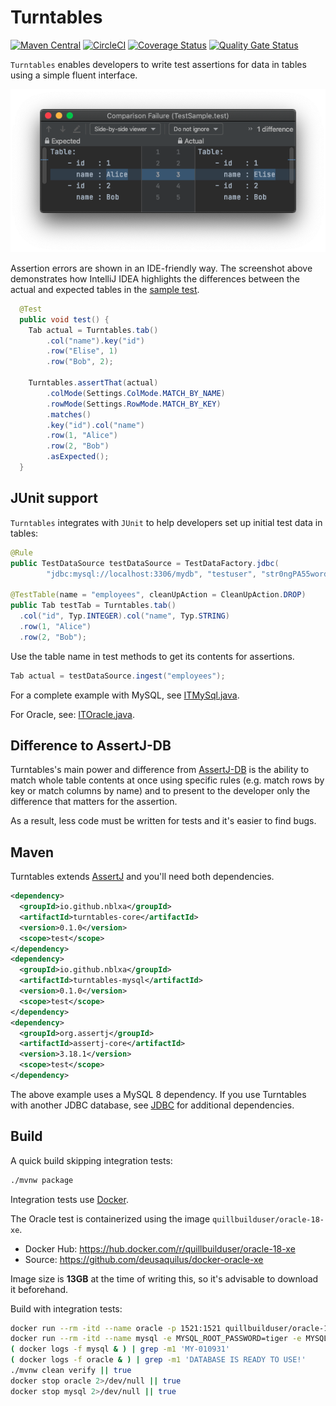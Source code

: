 # Turntables

[![Maven Central](https://maven-badges.herokuapp.com/maven-central/io.github.nblxa/turntables/badge.svg)](https://maven-badges.herokuapp.com/maven-central/io.github.nblxa/turntables)
[![CircleCI](https://circleci.com/gh/nblxa/turntables.svg?style=shield)](https://circleci.com/gh/nblxa/turntables)
[![Coverage Status](https://coveralls.io/repos/github/nblxa/turntables/badge.svg?branch=master)](https://coveralls.io/github/nblxa/turntables?branch=master)
[![Quality Gate Status](https://sonarcloud.io/api/project_badges/measure?project=io.github.nblxa:turntables&metric=alert_status)](https://sonarcloud.io/dashboard?id=io.github.nblxa:turntables)

`Turntables` enables developers to write test assertions for data in tables
using a simple fluent interface.

![IntelliJ diff in comparison mode](img/diff.png)

Assertion errors are shown in an IDE-friendly way. The screenshot above
demonstrates how IntelliJ IDEA highlights the differences between the actual and
expected tables in the
[sample test](turntables-core/src/test/java/io/github/nblxa/turntables/test/assertj/TestSample.java).

```java
  @Test
  public void test() {
    Tab actual = Turntables.tab()
        .col("name").key("id")
        .row("Elise", 1)
        .row("Bob", 2);

    Turntables.assertThat(actual)
        .colMode(Settings.ColMode.MATCH_BY_NAME)
        .rowMode(Settings.RowMode.MATCH_BY_KEY)
        .matches()
        .key("id").col("name")
        .row(1, "Alice")
        .row(2, "Bob")
        .asExpected();
  }
```

## JUnit support

`Turntables` integrates with `JUnit` to help developers set up initial test data
in tables:

```java
@Rule
public TestDataSource testDataSource = TestDataFactory.jdbc(
        "jdbc:mysql://localhost:3306/mydb", "testuser", "str0ngPA55word!");

@TestTable(name = "employees", cleanUpAction = CleanUpAction.DROP)
public Tab testTab = Turntables.tab()
  .col("id", Typ.INTEGER).col("name", Typ.STRING)
  .row(1, "Alice")
  .row(2, "Bob");
```

Use the table name in test methods to get its contents for assertions.

```java
Tab actual = testDataSource.ingest("employees");
```

For a complete example with MySQL, see
[ITMySql.java](turntables-mysql/src/test/java/io/github/nblxa/turntables/test/mysql/ITMySql.java).

For Oracle, see:
[ITOracle.java](turntables-ojdbc/src/test/java/io/github/nblxa/turntables/test/oracle/ITOracle.java).

## Difference to AssertJ-DB

Turntables's main power and difference from
[AssertJ-DB](https://github.com/assertj/assertj-db) is the ability to match
whole table contents at once using specific rules (e.g. match rows by key or
match columns by name) and to present to the developer only the difference that
matters for the assertion.

As a result, less code must be written for tests and it's easier to find bugs.

## Maven

Turntables extends [AssertJ](https://github.com/joel-costigliola/assertj-core)
and you'll need both dependencies.

```xml
<dependency>
  <groupId>io.github.nblxa</groupId>
  <artifactId>turntables-core</artifactId>
  <version>0.1.0</version>
  <scope>test</scope>
</dependency>
<dependency>
  <groupId>io.github.nblxa</groupId>
  <artifactId>turntables-mysql</artifactId>
  <version>0.1.0</version>
  <scope>test</scope>
</dependency>
<dependency>
  <groupId>org.assertj</groupId>
  <artifactId>assertj-core</artifactId>
  <version>3.18.1</version>
  <scope>test</scope>
</dependency>
```

The above example uses a MySQL 8 dependency. If you use Turntables with another
JDBC database, see [JDBC](JDBC.md) for additional dependencies.

## Build

A quick build skipping integration tests:

```bash
./mvnw package
```

Integration tests use [Docker](https://docker.com).

The Oracle test is containerized using the image `quillbuilduser/oracle-18-xe`.
* Docker Hub: https://hub.docker.com/r/quillbuilduser/oracle-18-xe
* Source: https://github.com/deusaquilus/docker-oracle-xe

Image size is **13GB** at the time of writing this, so it's advisable to
download it beforehand.

Build with integration tests:

```bash
docker run --rm -itd --name oracle -p 1521:1521 quillbuilduser/oracle-18-xe
docker run --rm -itd --name mysql -e MYSQL_ROOT_PASSWORD=tiger -e MYSQL_DATABASE=testdb -p 3306:3306 mysql:8.0.22
( docker logs -f mysql & ) | grep -m1 'MY-010931'
( docker logs -f oracle & ) | grep -m1 'DATABASE IS READY TO USE!'
./mvnw clean verify || true
docker stop oracle 2>/dev/null || true
docker stop mysql 2>/dev/null || true
```
